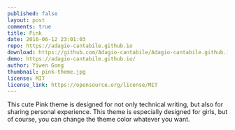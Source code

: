 ```yaml
---
published: false
layout: post
comments: true
title: Pink
date: 2016-06-12 23:01:03
repo: https://adagio-cantabile.github.io
download: https://github.com/Adagio-cantabile/Adagio-cantabile.github.io/archive/master.zip
demo: https://adagio-cantabile.github.io/
author: Yiwen Gong
thumbnail: pink-theme.jpg
license: MIT
license_link: https://opensource.org/license/MIT
---
```


This cute Pink theme is designed for not only technical writing, but also for sharing personal experience. This theme is especially designed for girls, but of course, you can change the theme color whatever you want.
